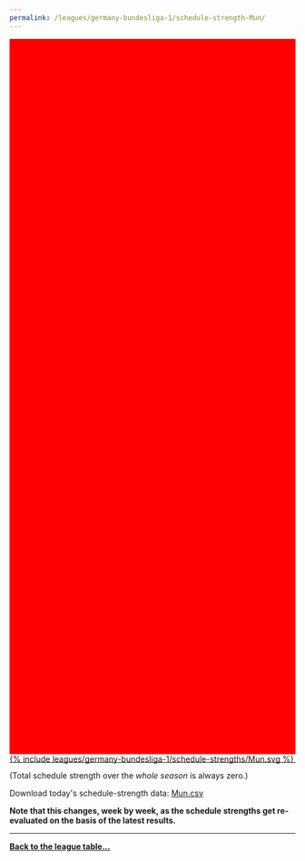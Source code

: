 ```yaml
---
permalink: /leagues/germany-bundesliga-1/schedule-strength-Mun/
---
```


<style>
.svg-wrap {
    background-color:red;
    height:0;
    padding-top:250%; /* 350px/550px */
    position: relative;
}

svg {
    background-color: white;
    height: 100%;
    display:block;
    width: 100%;
    position: absolute;
    top:0;
    left:0;
}
</style>


<div class="svg-wrap">
{% include leagues/germany-bundesliga-1/schedule-strengths/Mun.svg %}
</div>

-----

(Total schedule strength over the *whole season* is always zero.)


Download today's schedule-strength data: [Mun.csv](/assets/leagues/germany-bundesliga-1/2022/schedule-strengths/Mun.csv)

**Note that this changes, week by week, as the schedule strengths get re-evaluated on the
basis of the latest results.**

-----

[**Back to the league table...**](/leagues/germany-bundesliga-1)


